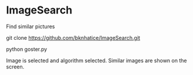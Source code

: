 # ImageSearch
Find similar pictures

git clone https://github.com/bknhatice/ImageSearch.git

python goster.py

Image is selected and algorithm selected. 
Similar images are shown on the screen.
